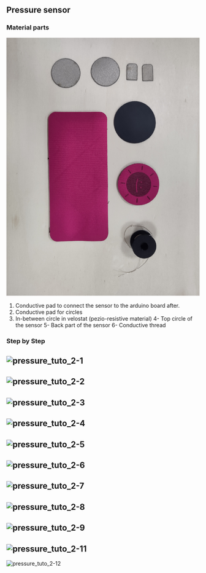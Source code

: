 ## Pressure sensor

### Material parts
![pressure_tuto_1](img_sources_tuto/tuto-pressure-1.jpg)
1. Conductive pad to connect the sensor to the arduino board after.
2. Conductive pad for circles
3. In-between circle in velostat (pezio-resistive material)
4- Top circle of the sensor
5- Back part of the sensor
6- Conductive thread

### Step by Step

![pressure_tuto_2-1](img_sources_tuto/pressure-step1.png)
--
![pressure_tuto_2-2](img_sources_tuto/pressure-step2.png)
--
![pressure_tuto_2-3](img_sources_tuto/pressure-step3.png)
--
![pressure_tuto_2-4](img_sources_tuto/pressure-step4.png)
--
![pressure_tuto_2-5](img_sources_tuto/pressure-step5.png)
--
![pressure_tuto_2-6](img_sources_tuto/pressure-step6.png)
--
![pressure_tuto_2-7](img_sources_tuto/pressure-step7.png)
--
![pressure_tuto_2-8](img_sources_tuto/pressure-step8.png)
--
![pressure_tuto_2-9](img_sources_tuto/pressure-step9.png)
--
![pressure_tuto_2-11](img_sources_tuto/pressure-step11.png)
--
![pressure_tuto_2-12](img_sources_tuto/pressure-step12.png)
